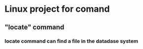 # Linux project for comand

## "locate" command

### locate command can find a file in the datadase system